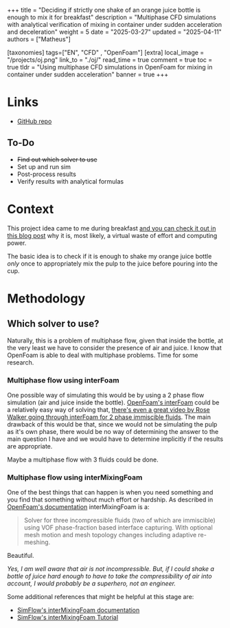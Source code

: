 +++
title = "Deciding if strictly one shake of an orange juice bottle is enough to mix it for breakfast"
description = "Multiphase CFD simulations with analytical verification of mixing in container under sudden acceleration and deceleration"
weight = 5
date = "2025-03-27"
updated = "2025-04-11"
authors = ["Matheus"]


[taxonomies]
tags=["EN", "CFD" , "OpenFoam"]
[extra]
local_image = "/projects/oj.png"
link_to = "./oj/"
read_time = true
comment = true
toc = true
tldr = "Using multiphase CFD simulations in OpenFoam for mixing in container under sudden acceleration"
banner = true
+++

# Links
- [GitHub repo](https://github.com/ChurroGelato/oj)

## To-Do
- ~~Find out which solver to use~~
- Set up and run sim
- Post-process results
- Verify results with analytical formulas

# Context
This project idea came to me during breakfast [and you can check it out in this blog post](/posts/OJ_problem) why it is, most likely, a virtual waste of effort and computing power.

The basic idea is to check if it is enough to shake my orange juice bottle *only* once to appropriately mix the pulp to the juice before pouring into the cup.

# Methodology
## Which solver to use?
Naturally, this is a problem of multiphase flow, given that inside the bottle, at the very least we have to consider the presence of air and juice.
I know that OpenFoam is able to deal with multiphase problems. Time for some research.
### Multiphase flow using interFoam
One possible way of simulating this would be by using a 2 phase flow simulation (air and juice inside the bottle). [OpenFoam's interFoam](https://www.openfoam.com/documentation/guides/latest/doc/guide-applications-solvers-multiphase-interFoam.html) could be a relatively easy way of solving that, [there's even a great video by Rose Walker going through interFoam for 2 phase immiscible fluids](https://www.youtube.com/watch?v=wK_0s7DnMRs). The main drawback of this would be that, since we would not be simulating the pulp as it's own phase, there would be no way of determining the answer to the main question I have and we would have to determine implicitly if the results are appropriate.

Maybe a multiphase flow with 3 fluids could be done.

### Multiphase flow using interMixingFoam
One of the best things that can happen is when you need something and you find that something without much effort or hardship. As described in [OpenFoam's documentation](https://www.openfoam.com/documentation/guides/v2012/man/interMixingFoam.html) interMixingFoam is a:

>Solver for three incompressible fluids (two of which are immiscible) using VOF phase-fraction based interface capturing. With optional mesh motion and mesh topology changes including adaptive re-meshing.

Beautiful.

_Yes, I am well aware that air is not incompressible. But, if I could shake a bottle of juice hard enough to have to take the compressibility of air into account, I would probably be a superhero, not an engineer._ 

Some additional references that might be helpful at this stage are:
- [SimFlow's interMixingFoam documentation](https://help.sim-flow.com/solvers/inter-mixing-foam)
- [SimFlow's interMixingFoam Tutorial](https://help.sim-flow.com/tutorials/mixing-tank)
